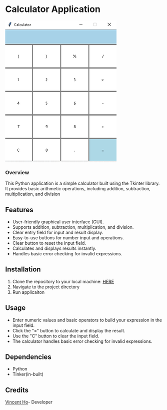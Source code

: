 # Calculator Application
![Calculator Screenshot](Screenshot_1.png)
### Overview
This Python application is a simple calculator built using the Tkinter library. It provides basic arithmetic operations, including addition, subtraction, multiplication, and division

## Features
* User-friendly graphical user interface (GUI).
* Supports addition, subtraction, multiplication, and division.
* Clear entry field for input and result display.
* Easy-to-use buttons for number input and operations.
* Clear button to reset the input field.
* Calculates and displays results instantly.
* Handles basic error checking for invalid expressions.

## Installation
1. Clone the repository to your local machine:
[HERE](https://github.com/VVShore/Calculator.git)
2. Navigate to the project directory
3. Run applicaiton
## Usage
- Enter numeric values and basic operators to build your expression in the input field.
- Click the "=" button to calculate and display the result.
- Use the "C" button to clear the input field.
- The calculator handles basic error checking for invalid expressions.
## Dependencies
- Python
- Tinker(in-built)

## Credits
[Vincent Ho](www.linkedin.com/in/vphuho)- Developer